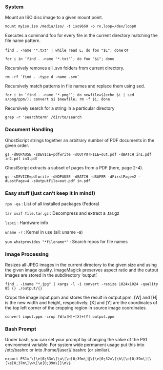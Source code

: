 ### System

Mount an ISO disc image to a given mount point.

``mount myiso.iso /media/iso/ -t iso9660 -o ro,loop=/dev/loop0``

Executes a command foo for every file in the current directory matching the file name pattern.

``find . -name '*.txt' | while read L; do foo "$L"; done`` or

``for i in `find . -name '*.txt'`; do foo "$i"; done``

Recursively removes all .svn folders from current directory.

``rm -rf `find . -type d -name .svn` ``

Recursively match patterns in file names and replace them using sed.

``for i in `find . -name '*.png'`; do newfile=$(echo $i | sed s/png/ppm/); convert $i $newfile; rm -f $i; done``

Recursively search for a string in a particular directory

``grep -r 'searchterm' /dir/to/search``

### Document Handling

GhostScript strings together an arbitrary number of PDF documents in the given order.

``gs -dNOPAUSE -sDEVICE=pdfwrite -sOUTPUTFILE=out.pdf -dBATCH in1.pdf in2.pdf in3.pdf``

GhostScript extracts a subset of pages from a PDF (here, page 2-4).

``gs -sDEVICE=pdfwrite -dNOPAUSE -dBATCH -dSAFER -dFirstPage=2 -dLastPage=4 -sOutputFile=out.pdf in.pdf``

### Easy stuff (just can’t keep it in mind!)

``rpm -qa`` : List of all installed packages (Fedora)

``tar xvzf file.tar.gz`` : Decompress and extract a .tar.gz

``lspci`` : Hardware info

``uname -r`` : Kernel in use (all: uname -a)

``yum whatprovides "*filename*"`` : Search repos for file names

### Image Processing

Resizes all JPEG images in the current directory to the given size and using the given image quality. ImageMagick preserves aspect ratio and the output images are stored in the subdirectory ‘output’.

``find . -iname "*.jpg" | xargs -l -i convert -resize 1024x1024 -quality 85 {} ./output/{}``

Crops the image input.ppm and stores the result in output.ppm. [W] and [H] is the new width and height, respectively. [X] and [Y] are the coordinates of the top left corner of the cropping region in source image coordinates.

``convert input.ppm -crop [W]x[H]+[X]+[Y] output.ppm``

### Bash Prompt

Under bash, you can set your prompt by changing the value of the PS1 environment variable. For system wide permanent usage put this into /etc/bashrc or into /home/[user]/.bashrc (or similar).

``export PS1='\[\e[0;33m\]\u\[\e[0;39m\]@\[\e[0;32m\]\h\[\e[0;39m\][\[\e[0;37m\]\w\[\e[0;39m\]]\n\$ '``
